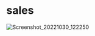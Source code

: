 # sales

![Screenshot_20221030_122250](https://user-images.githubusercontent.com/110374451/198866666-7540c8ca-3028-4aca-9d06-bc3c676f44bb.png)
